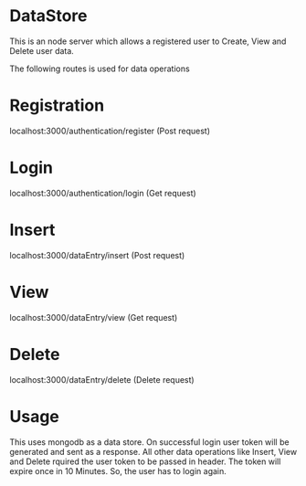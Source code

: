 # DataStore

This is an node server which allows a registered user to Create, View and Delete user data.

The following routes is used for data operations

# Registration
localhost:3000/authentication/register (Post request)

# Login
localhost:3000/authentication/login (Get request)

# Insert
localhost:3000/dataEntry/insert (Post request)

# View
localhost:3000/dataEntry/view (Get request)

# Delete
localhost:3000/dataEntry/delete (Delete request)

# Usage

This uses mongodb as a data store.
On successful login user token will be generated and sent as a response. All other data operations like Insert, View and Delete rquired the user token to be passed in header. The token will expire once in 10 Minutes. So, the user has to login again. 